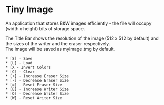 # Tiny Image
An application that stores B&W images efficiently - the file will occupy (width x height) bits of storage space. 

The Title Bar shows the resolution of the image (512 x 512 by default) and the sizes of the writer and the eraser respectively.  
The image will be saved as myImage.tmg by default.

```
* [S] - Save
* [L] - Load
* [X - Invert Colors
* [C] - Clear
* [+] - Increase Eraser Size
* [-] - Decrease Eraser Size
* [=] - Reset Eraser Size
* [E] - Increase Writer Size
* [Q] - Decrease Writer Size
* [W] - Reset Writer Size
```

